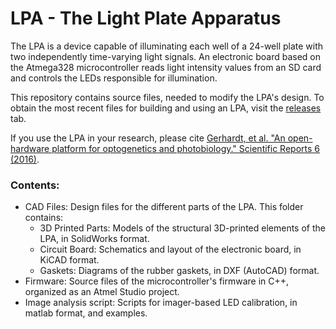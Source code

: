 # LPA - The Light Plate Apparatus

The LPA is a device capable of illuminating each well of a 24-well plate with two independently time-varying light signals. An electronic board based on the Atmega328 microcontroller reads light intensity values from an SD card and controls the LEDs responsible for illumination.

This repository contains source files, needed to modify the LPA's design. To obtain the most recent files for building and using an LPA, visit the [releases](https://github.com/taborlab/LPA-hardware/releases) tab.

If you use the LPA in your research, please cite [Gerhardt, et al. "An open-hardware platform for optogenetics and photobiology." Scientific Reports 6 (2016)](https://www.nature.com/articles/srep35363).

### Contents:
* CAD Files: Design files for the different parts of the LPA. This folder contains:
  * 3D Printed Parts: Models of the structural 3D-printed elements of the LPA, in SolidWorks format.
  * Circuit Board: Schematics and layout of the electronic board, in KiCAD format.
  * Gaskets: Diagrams of the rubber gaskets, in DXF (AutoCAD) format.
* Firmware: Source files of the microcontroller's firmware in C++, organized as an Atmel Studio project.
* Image analysis script: Scripts for imager-based LED calibration, in matlab format, and examples.
